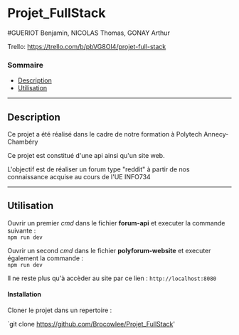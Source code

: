 # Projet_FullStack
#GUERIOT Benjamin, NICOLAS Thomas, GONAY Arthur

  Trello: https://trello.com/b/pbVG8OI4/projet-full-stack

### Sommaire 

- [Description](#description)
- [Utilisation](#utilisation)

---
## Description

Ce projet a été réalisé dans le cadre de notre formation à Polytech Annecy-Chambéry 

Ce projet est constitué d'une api ainsi qu'un site web.

L'objectif est de réaliser un forum type "reddit" à partir de nos connaissance acquise au cours de l'UE INFO734

---
## Utilisation

Ouvrir un premier *cmd* dans le fichier **forum-api** et executer la commande suivante :  
<code>npm run dev</code>

Ouvrir un second *cmd* dans le fichier **polyforum-website** et executer également la commande :  
<code>npm run dev</code>

Il ne reste plus qu'à accèder au site par ce lien :
<code>http://localhost:8080</code>

#### Installation

Cloner le projet dans un repertoire : 

`git  clone https://github.com/Brocowlee/Projet_FullStack'
